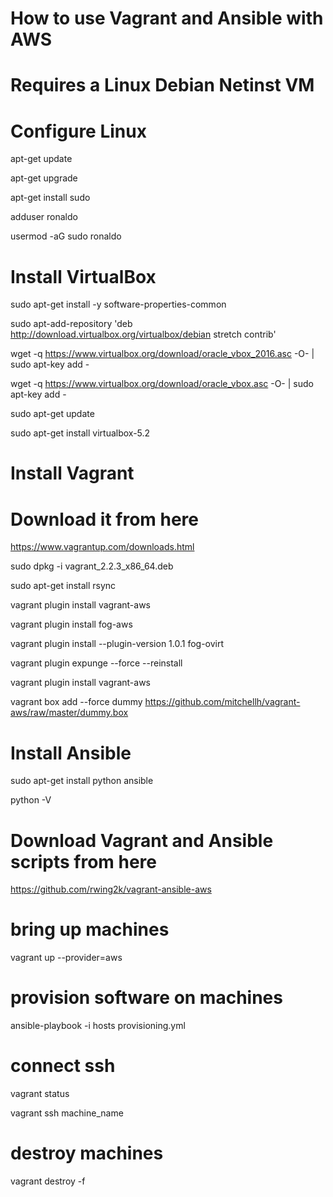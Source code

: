 # How to use Vagrant and Ansible with AWS
# Requires a Linux Debian Netinst VM
# Configure Linux

apt-get update

apt-get upgrade

apt-get install sudo

adduser ronaldo

usermod -aG sudo ronaldo

# Install VirtualBox

sudo apt-get install -y software-properties-common

sudo apt-add-repository 'deb http://download.virtualbox.org/virtualbox/debian stretch contrib'

wget -q https://www.virtualbox.org/download/oracle_vbox_2016.asc -O- | sudo apt-key add -

wget -q https://www.virtualbox.org/download/oracle_vbox.asc -O- | sudo apt-key add -

sudo apt-get update

sudo apt-get install virtualbox-5.2

# Install Vagrant
# Download it from here

https://www.vagrantup.com/downloads.html

sudo dpkg -i vagrant_2.2.3_x86_64.deb

sudo apt-get install rsync

vagrant plugin install vagrant-aws

vagrant plugin install fog-aws

vagrant plugin install --plugin-version 1.0.1 fog-ovirt

vagrant plugin expunge --force --reinstall

vagrant plugin install vagrant-aws

vagrant box add --force dummy https://github.com/mitchellh/vagrant-aws/raw/master/dummy.box

# Install Ansible

sudo apt-get install python ansible

python -V

# Download Vagrant and Ansible scripts from here

https://github.com/rwing2k/vagrant-ansible-aws

# bring up machines

vagrant up --provider=aws

# provision software on machines

ansible-playbook -i hosts provisioning.yml

# connect ssh

vagrant status

vagrant ssh machine_name

# destroy machines
vagrant destroy -f
